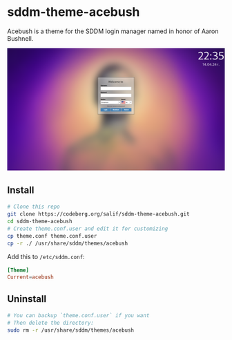 # sddm-theme-acebush

Acebush is a theme for the SDDM login manager named in honor of Aaron Bushnell.

![](./media/screenshot.png)

## Install

```bash
# Clone this repo
git clone https://codeberg.org/salif/sddm-theme-acebush.git
cd sddm-theme-acebush
# Create theme.conf.user and edit it for customizing
cp theme.conf theme.conf.user
cp -r ./ /usr/share/sddm/themes/acebush
```

Add this to `/etc/sddm.conf`:

```toml
[Theme]
Current=acebush
```

## Uninstall

```bash
# You can backup `theme.conf.user` if you want
# Then delete the directory:
sudo rm -r /usr/share/sddm/themes/acebush
```
